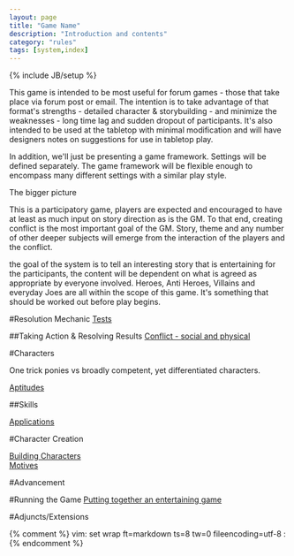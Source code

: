 ```yaml
---
layout: page
title: "Game Name"
description: "Introduction and contents"
category: "rules"
tags: [system,index]
---
```

{% include JB/setup %}

This game is intended to be most useful for forum games - those that take place via forum post or email. The intention is to take advantage of that format's strengths - detailed character &amp; storybuilding - and minimize the weaknesses - long time lag and sudden dropout of participants.  It's also intended to be used at the tabletop with minimal modification and will have designers notes on suggestions for use in tabletop play.

In addition, we'll just be presenting a game framework. Settings will be defined separately. The game framework will be flexible enough to encompass many different settings with a similar play style.

The bigger picture

This is a participatory game, players are expected and encouraged to have at least as much input on story direction as is the GM. To that end, creating conflict is the most important goal of the GM. Story, theme and any number of other deeper subjects will emerge from the interaction of the players and the conflict. 

the goal of the system is to tell an interesting story that is entertaining for the participants, the content will be dependent on what is agreed as appropriate by everyone involved. Heroes, Anti Heroes, Villains and everyday Joes are all within the scope of this game. It's something that should be worked out before play begins.



#Resolution Mechanic
[Tests](resolution_mechanic/index.html)  

##Taking Action & Resolving Results
[Conflict - social and physical](conflict/index.html)

#Characters

One trick ponies vs broadly competent, yet differentiated characters.

[Aptitudes](pages/rules/basic_aptitudes/index.html)

##Skills

[Applications](pages/rules/basic_applications/index.html)

#Character Creation

[Building Characters](pages/rules/building_characters/index.html)   
[Motives](pages/rules/motives/index.html)

#Advancement

#Running the Game
[Putting together an entertaining game](running_games/index.html)

#Adjuncts/Extensions

{% comment %} 
vim: set wrap ft=markdown ts=8 tw=0 fileencoding=utf-8 : 
{% endcomment %}
